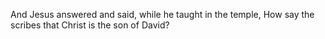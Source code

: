 And Jesus answered and said, while he taught in the temple, How say the scribes that Christ is the son of David?
